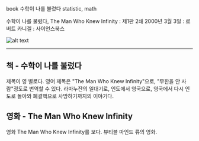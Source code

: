 book
수학이 나를 불렀다
statistic, math

수학이 나를 불렀다, The Man Who Knew Infinity
:   제1판 2쇄 2000년 3월 3일
:   로버트 카니겔
:   사이언스북스

![alt text](https://t1.search.daumcdn.net/thumb/R110x160/?fname=http%3A%2F%2Ft1.daumcdn.net%2Fbook%2FKOR9788983710390%3Fmoddttm=20151227071644 "수학이 나를 불렀다")

---

## 책 - 수학이 나를 불렀다
제목이 영 별로다. 영어 제목은 "The Man Who Knew Infinity"으로, "무한을 안 사람"정도로 번역할 수 있다. 라마누잔의 일대기로, 인도에서 영국으로, 영국에서 다시 인도로 돌아와 폐결핵으로 사망하기까지의 이야기다.

## 영화 - The Man Who Knew Infinity
영화 The Man Who Knew Infinity를 보다. 뷰티블 마인드 류의 영화.


